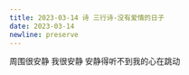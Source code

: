 ```yaml
---
title: 2023-03-14 诗 三行诗-没有爱情的日子
date: 2023-03-14
newline: preserve
---
```


周围很安静
我很安静
安静得听不到我的心在跳动
